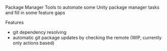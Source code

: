 Package Manager Tools to automate some Unity package manager tasks and fill in some feature gaps

Features
- git dependency resolving
- automatic git package updates by checking the remote (WIP, currently only actions based)
